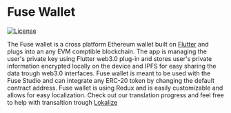 # Fuse Wallet

[![License](https://img.shields.io/badge/License-MIT-lightgrey)](https://img.shields.io/badge/License-MIT-lightgrey)

The Fuse wallet is a cross platform Ethereum wallet built on [Flutter](http://https://flutter.dev/) and plugs into an any EVM comptible blockchain. The app is managing the user's private key using Flutter web3.0 plug-in and stores user's private information encrypted locally on the device and IPFS for easy sharing the data trough web3.0 interfaces. Fuse wallet is meant to be used with the Fuse Studio and can integrate any ERC-20 token by changing the default contract address. Fuse wallet is using Redux and is easily customizable and allows for easy localization. Check out our translation progress and feel free to help with transaltion trough [Lokalize](https://lokalise.co/public/783082135d36f14996c804.53212944/)


